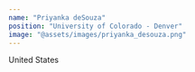 ```yaml
---
name: "Priyanka deSouza"
position: "University of Colorado - Denver"
image: "@assets/images/priyanka_desouza.png"
---
```


United States
